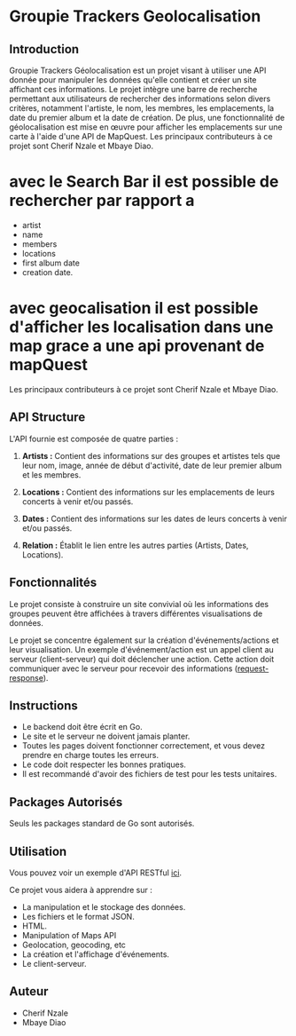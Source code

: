 # Groupie Trackers Geolocalisation

## Introduction

Groupie Trackers Géolocalisation est un projet visant à utiliser une API donnée pour manipuler les données qu'elle contient et créer un site affichant ces informations. Le projet intègre une barre de recherche permettant aux utilisateurs de rechercher des informations selon divers critères, notamment l'artiste, le nom, les membres, les emplacements, la date du premier album et la date de création. De plus, une fonctionnalité de géolocalisation est mise en œuvre pour afficher les emplacements sur une carte à l'aide d'une API de MapQuest. Les principaux contributeurs à ce projet sont Cherif Nzale et Mbaye Diao.

# avec le Search Bar il est possible de rechercher par rapport a 
- artist
- name
- members
- locations
- first album date
- creation date.

#  avec geocalisation il est possible d'afficher les localisation dans une map grace a une api provenant de mapQuest
Les principaux contributeurs à ce projet sont Cherif Nzale et Mbaye Diao.

## API Structure

L'API fournie est composée de quatre parties :

1. **Artists :** Contient des informations sur des groupes et artistes tels que leur nom, image, année de début d'activité, date de leur premier album et les membres.
   
2. **Locations :** Contient des informations sur les emplacements de leurs concerts à venir et/ou passés.

3. **Dates :** Contient des informations sur les dates de leurs concerts à venir et/ou passés.

4. **Relation :** Établit le lien entre les autres parties (Artists, Dates, Locations).

## Fonctionnalités

Le projet consiste à construire un site convivial où les informations des groupes peuvent être affichées à travers différentes visualisations de données.

Le projet se concentre également sur la création d'événements/actions et leur visualisation. Un exemple d'événement/action est un appel client au serveur (client-serveur) qui doit déclencher une action. Cette action doit communiquer avec le serveur pour recevoir des informations ([request-response](https://en.wikipedia.org/wiki/Request%E2%80%93response)).

## Instructions

- Le backend doit être écrit en Go.
- Le site et le serveur ne doivent jamais planter.
- Toutes les pages doivent fonctionner correctement, et vous devez prendre en charge toutes les erreurs.
- Le code doit respecter les bonnes pratiques.
- Il est recommandé d'avoir des fichiers de test pour les tests unitaires.

## Packages Autorisés

Seuls les packages standard de Go sont autorisés.

## Utilisation

Vous pouvez voir un exemple d'API RESTful [ici](https://groupietrackers.herokuapp.com/api/artists).

Ce projet vous aidera à apprendre sur :

- La manipulation et le stockage des données.
- Les fichiers et le format JSON.
- HTML.
- Manipulation of Maps API
- Geolocation, geocoding, etc
- La création et l'affichage d'événements.
- Le client-serveur.

## Auteur
 - Cherif Nzale
 - Mbaye Diao 